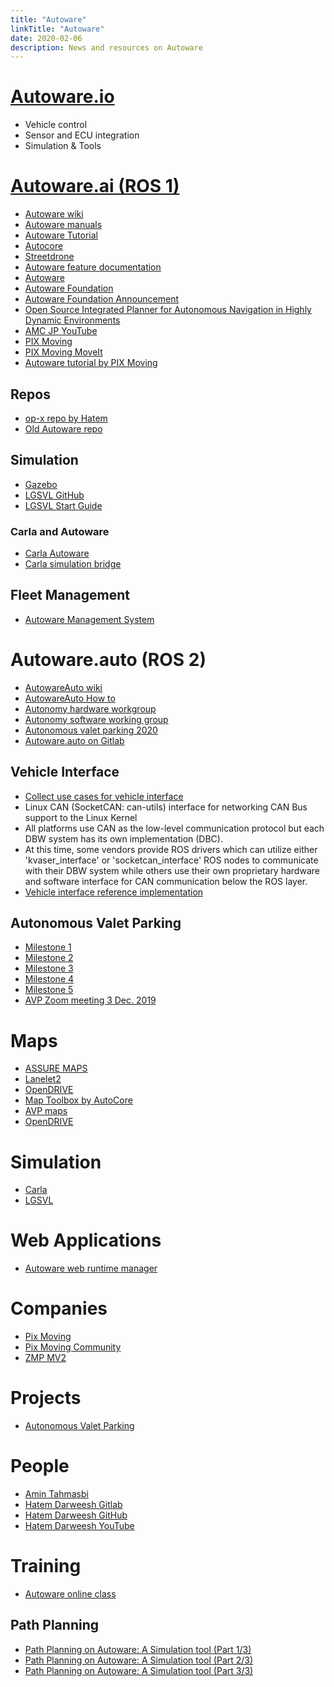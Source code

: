 ```yaml
---
title: "Autoware"
linkTitle: "Autoware"
date: 2020-02-06
description: News and resources on Autoware
---
```

# [Autoware.io](https://gitlab.com/autowarefoundation/autoware.ai/drivers)
* Vehicle control
* Sensor and ECU integration
* Simulation & Tools

# [Autoware.ai (ROS 1)](https://gitlab.com/autowarefoundation/autoware.ai)
* [Autoware wiki](https://gitlab.com/autowarefoundation/autoware.ai/autoware/-/wikis/home)
* [Autoware manuals](https://github.com/CPFL/Autoware-Manuals/tree/master/en)
* [Autoware Tutorial](https://github.com/pixmoving-moveit/Autoware_tutorial)
* [Autocore](https://github.com/autocore-ai)
* [Streetdrone](https://streetdrone.com/)
* [Autoware feature documentation](https://autoware.readthedocs.io/en/feature-documentation_rtd/index.html)
* [Autoware](https://www.autoware.auto/)
* [Autoware Foundation](https://github.com/autowarefoundation)
* [Autoware Foundation Announcement](https://www.tier4.jp/en/news/20181210-awf/)
* [Open Source Integrated Planner for Autonomous Navigation in Highly Dynamic Environments](https://www.fujipress.jp/jrm/rb/robot002900040668/)
* [AMC JP YouTube](https://www.youtube.com/channel/UCtUkb-IvlrqaNOsgcV3QRhQ)
* [PIX Moving](https://medium.com/pixmoving)
* [PIX Moving MoveIt](https://github.com/pixmoving-moveit)
* [Autoware tutorial by PIX Moving](https://github.com/pixmoving-moveit/Autoware_tutorial)
## Repos
* [op-x repo by Hatem](https://github.com/hatem-darweesh/autoware/tree/op-x)
* [Old Autoware repo](https://github.com/streetdrone-home/Autoware/)

## Simulation
* [Gazebo](https://gitlab.com/autowarefoundation/autoware.ai/autoware/-/wikis/Gazebo-Simulation-Start)
* [LGSVL GitHub](https://github.com/lgsvl/Autoware)
* [LGSVL Start Guide](https://gitlab.com/autowarefoundation/autoware.ai/autoware/-/wikis/LGSVL-Simulator-Quick-Start-Guide)

### Carla and Autoware
* [Carla Autoware](https://github.com/carla-simulator/carla-autoware)
* [Carla simulation bridge](https://gitlab.com/autowarefoundation/autoware.ai/simulation/-/tree/master/carla_simulator_bridge)

## Fleet Management
* [Autoware Management System](https://github.com/CPFL/AMS)

# Autoware.auto (ROS 2)
* [AutowareAuto wiki](https://autowarefoundation.gitlab.io/autoware.auto/AutowareAuto/index.html)
* [AutowareAuto How to](https://autowarefoundation.gitlab.io/autoware.auto/AutowareAuto/howto.html)
* [Autonomy hardware workgroup](https://gitlab.com/autowarefoundation/autoware-foundation/-/wikis/Autonomy-hardware-working-group)
* [Autonomy software working group](https://gitlab.com/autowarefoundation/autoware-foundation/-/wikis/Autonomy-Software-working-group)
* [Autonomous valet parking 2020](https://www.autoware.org/post/autonomous-valet-parking-2020)
* [Autoware.auto on Gitlab](https://gitlab.com/autowarefoundation/autoware.auto/AutowareAuto)

## Vehicle Interface
* [Collect use cases for vehicle interface](https://gitlab.com/autowarefoundation/autoware.auto/AutowareAuto/-/issues/85)
* Linux CAN (SocketCAN: can-utils) interface for networking CAN Bus support to the Linux Kernel
* All platforms use CAN as the low-level communication protocol but each DBW system has its own implementation (DBC).
* At this time, some vendors provide ROS drivers which can utilize either 'kvaser_interface' or 'socketcan_interface' ROS nodes to communicate with their DBW system while others use their own proprietary hardware and software interface for CAN communication below the ROS layer.
* [Vehicle interface reference implementation](https://gitlab.com/autowarefoundation/autoware.auto/AutowareAuto/-/blob/master/docs/architecture/reference_implementations/vehicle-interface-reference-implementation.md)

## Autonomous Valet Parking
* [Milestone 1](https://gitlab.com/autowarefoundation/autoware.auto/AutowareAuto/-/milestones/29)
* [Milestone 2](https://gitlab.com/autowarefoundation/autoware.auto/AutowareAuto/-/milestones/24)
* [Milestone 3](https://gitlab.com/autowarefoundation/autoware.auto/AutowareAuto/-/milestones/25)
* [Milestone 4](https://gitlab.com/autowarefoundation/autoware.auto/AutowareAuto/-/milestones/26)
* [Milestone 5](https://gitlab.com/autowarefoundation/autoware.auto/AutowareAuto/-/milestones/27)
* [AVP Zoom meeting 3 Dec. 2019](https://zoom.us/recording/play/6WgbvY-PneV_y0ldeBVEPOs8P35NcWVYHcA3v9QmlXp9UgWXeW_KHQp_rJmRfI2F)

# Maps
* [ASSURE MAPS](https://github.com/hatem-darweesh/assuremappingtools)
* [Lanelet2](https://github.com/fzi-forschungszentrum-informatik/Lanelet2)
* [OpenDRIVE](http://www.opendrive.org/)
* [Map Toolbox by AutoCore](https://github.com/autocore-ai/MapToolbox)
* [AVP maps](https://avp-project.uk/downloads)
* [OpenDRIVE](http://www.opendrive.org/)

# Simulation
* [Carla](http://carla.org/)
* [LGSVL](https://autowarefoundation.gitlab.io/autoware.auto/AutowareAuto/lgsvl.html)

# Web Applications
* [Autoware web runtime manager](https://github.com/tier4/autoware_web_runtime_manager)

# Companies
* [Pix Moving](https://www.pixmoving.com/)
* [Pix Moving Community](https://github.com/pixmoving-moveit)
* [ZMP MV2](https://www.zmp.co.jp/en/products/robocar-mv?lang=en)

# Projects
* [Autonomous Valet Parking](https://avp-project.uk/autoware)

# People
* [Amin Tahmasbi](https://github.com/amintahmasbi)
* [Hatem Darweesh Gitlab](https://gitlab.com/hatem-darweesh)
* [Hatem Darweesh GitHub](https://github.com/hatem-darweesh)
* [Hatem Darweesh YouTube](https://www.youtube.com/channel/UCl1UROdErP1m2t_eiLLcl8w)

# Training
* [Autoware online class](https://discourse.ros.org/t/autoware-online-class-rfq/13528)
## Path Planning
* [Path Planning on Autoware: A Simulation tool (Part 1/3)](https://medium.com/cse-468-568-robotic-algorithms/path-planning-on-autoware-a-simulation-tool-715563274a81)
* [Path Planning on Autoware: A Simulation tool (Part 2/3)](https://medium.com/cse-468-568-robotic-algorithms/path-planning-on-autoware-a-simulation-tool-part-2-3-2c1093c44f0f)
* [Path Planning on Autoware: A Simulation tool (Part 3/3)](https://medium.com/@rugved42/path-planning-on-autoware-a-simulation-tool-part-3-3-2461343fab07)
